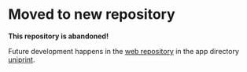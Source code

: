 # Moved to new repository

**This repository is abandoned!**

Future development happens in the [web repository](https://github.com/TK-IT/web) in the app directory
[uniprint](https://github.com/TK-IT/web/tree/master/tkweb/apps/uniprint).
